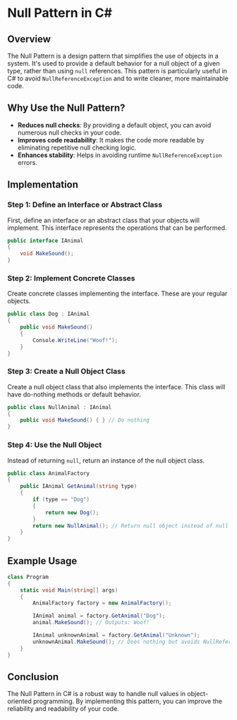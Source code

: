 # Null Pattern in C#

## Overview
The Null Pattern is a design pattern that simplifies the use of objects in a system. It's used to provide a default behavior for a null object of a given type, rather than using `null` references. This pattern is particularly useful in C# to avoid `NullReferenceException` and to write cleaner, more maintainable code.

## Why Use the Null Pattern?
- **Reduces null checks**: By providing a default object, you can avoid numerous null checks in your code.
- **Improves code readability**: It makes the code more readable by eliminating repetitive null checking logic.
- **Enhances stability**: Helps in avoiding runtime `NullReferenceException` errors.

## Implementation

### Step 1: Define an Interface or Abstract Class
First, define an interface or an abstract class that your objects will implement. This interface represents the operations that can be performed.

```csharp
public interface IAnimal
{
    void MakeSound();
}
```

### Step 2: Implement Concrete Classes
Create concrete classes implementing the interface. These are your regular objects.

```csharp
public class Dog : IAnimal
{
    public void MakeSound()
    {
        Console.WriteLine("Woof!");
    }
}
```

### Step 3: Create a Null Object Class
Create a null object class that also implements the interface. This class will have do-nothing methods or default behavior.

```csharp
public class NullAnimal : IAnimal
{
    public void MakeSound() { } // Do nothing
}
```

### Step 4: Use the Null Object
Instead of returning `null`, return an instance of the null object class.

```csharp
public class AnimalFactory
{
    public IAnimal GetAnimal(string type)
    {
        if (type == "Dog")
        {
            return new Dog();
        }
        return new NullAnimal(); // Return null object instead of null
    }
}
```

## Example Usage

```csharp
class Program
{
    static void Main(string[] args)
    {
        AnimalFactory factory = new AnimalFactory();

        IAnimal animal = factory.GetAnimal("Dog");
        animal.MakeSound(); // Outputs: Woof!

        IAnimal unknownAnimal = factory.GetAnimal("Unknown");
        unknownAnimal.MakeSound(); // Does nothing but avoids NullReferenceException
    }
}
```

## Conclusion
The Null Pattern in C# is a robust way to handle null values in object-oriented programming. By implementing this pattern, you can improve the reliability and readability of your code.
